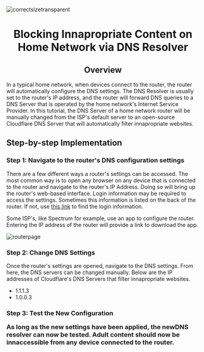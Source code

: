 <p align="center">

![correctsizetransparent](https://github.com/user-attachments/assets/04e6d603-c329-4c36-8bdd-7b43a569ddd6)
</p>

<h1 align="center">Blocking Innapropriate Content on Home Network via DNS Resolver</h1>

<h2 align="center">Overview</h2>

<p>
In a typical home network, when devices connect to the router, the router will automatically configure the DNS settings. The DNS Resolver is usually set to the router's IP address, and the router will forward DNS queries to a DNS Server that is operated by the home network's Internet Service Provider. In this tutorial, the DNS Server of a home network router will be manually changed from the ISP's default server to an open-source Cloudflare DNS Server that will automatically filter innapropriate websites.
</p>

<h2>Step-by-step Implementation</h2>

<h3>Step 1: Navigate to the router's DNS configuration settings</h3>

There are a few different ways a router's settings can be accessed. The most common way is to open any browser on any device that is connected to the router and navigate to the router's IP Address. Doing so will bring up the router's web-based interface. Login information may be required to access the settings. Sometimes this information is listed on the back of the router. If not, use [this link](https://www.routerpasswords.com/) to find the login information.

<p>
  Some ISP's, like Spectrum for example, use an app to configure the router. Entering the IP address of the router will provide a link to download the app. 
</p>

<p align="center">
  
![routerpage](https://github.com/user-attachments/assets/165d9c76-67eb-4952-92b0-91d7ada1c806)
</p>

<h3>Step 2: Change DNS Settings</h3>

<p>Once the router's settings are opened, navigate to the DNS settings. From here, the DNS servers can be changed manually. Below are the IP addresses of Cloudflare's DNS Servers that filter innapropriate websites.</p>

- 1.1.1.3
- 1.0.0.3

<h3>Step 3: Test the New Configuration<h/3>

<p>As long as the new settings have been applied, the newDNS resolver can now be tested. Adult content should now be innaccessible from any device connected to the router.</p>
